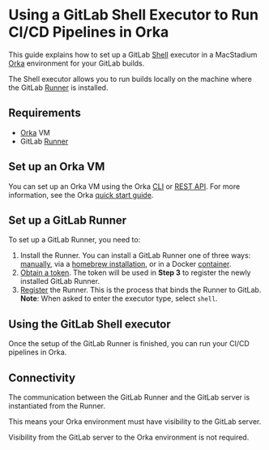 # Using a GitLab Shell Executor to Run CI/CD Pipelines in Orka

This guide explains how to set up a GitLab [Shell][shell] executor in a MacStadium [Orka][orka] environment for your GitLab builds. 

The Shell executor allows you to run builds locally on the machine where the GitLab [Runner][runner] is installed.

## Requirements

- [Orka][orka] VM
- GitLab [Runner][runner]

## Set up an Orka VM

You can set up an Orka VM using the Orka [CLI][cli] or [REST API][api]. For more information, see the Orka [quick start guide][quick-start].

## Set up a GitLab Runner

To set up a GitLab Runner, you need to:  

1. Install the Runner. You can install a GitLab Runner one of three ways: [manually][manual-install], via a [homebrew installation][homebrew-install], or in a Docker [container][docker-install].
2. [Obtain a token][obtain-token]. The token will be used in **Step 3** to register the newly installed GitLab Runner.
3. [Register][register-runner] the Runner. This is the process that binds the Runner to GitLab.  
**Note**: When asked to enter the executor type, select `shell`.

## Using the GitLab Shell executor

Once the setup of the GitLab Runner is finished, you can run your CI/CD pipelines in Orka.

## Connectivity

The communication between the GitLab Runner and the GitLab server is instantiated from the Runner.

This means your Orka environment must have visibility to the GitLab server.

Visibility from the GitLab server to the Orka environment is not required. 

[shell]: https://docs.gitlab.com/runner/executors/shell.html
[orka]: https://orkadocs.macstadium.com/docs/getting-started
[cli]: https://orkadocs.macstadium.com/docs/example-cli-workflows
[api]: https://documenter.getpostman.com/view/6574930/S1ETRGzt?version=latest
[quick-start]: https://orkadocs.macstadium.com/docs/quick-start
[runner]: https://docs.gitlab.com/runner/
[manual-install]: https://docs.gitlab.com/runner/install/osx.html#manual-installation-official
[homebrew-install]: https://docs.gitlab.com/runner/install/osx.html#homebrew-installation-alternative
[docker-install]: https://docs.gitlab.com/runner/install/docker.html
[obtain-token]: https://docs.gitlab.com/ee/ci/runners/#registering-a-specific-runner-with-a-project-registration-token
[register-runner]: https://docs.gitlab.com/runner/register/index.html
